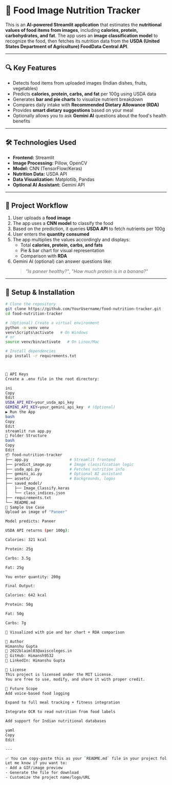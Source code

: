 # 🥗 Food Image Nutrition Tracker

This is an **AI-powered Streamlit application** that estimates the **nutritional values of food items from images**, including **calories, protein, carbohydrates, and fat**. The app uses an **image classification model** to recognize the food, then fetches its nutrition data from the **USDA (United States Department of Agriculture) FoodData Central API**.

---

## 🔍 Key Features

- Detects food items from uploaded images (Indian dishes, fruits, vegetables)
- Predicts **calories, protein, carbs, and fat** per 100g using USDA data
- Generates **bar and pie charts** to visualize nutrient breakdown
- Compares daily intake with **Recommended Dietary Allowance (RDA)**
- Provides **smart dietary suggestions** based on your meal
- Optionally allows you to ask **Gemini AI** questions about the food's health benefits

---

## 🛠 Technologies Used

- **Frontend:** Streamlit  
- **Image Processing:** Pillow, OpenCV  
- **Model:** CNN (TensorFlow/Keras)  
- **Nutrition Data:** USDA API  
- **Data Visualization:** Matplotlib, Pandas  
- **Optional AI Assistant:** Gemini API  

---

## 📁 Project Workflow

1. User uploads a **food image**
2. The app uses a **CNN model** to classify the food
3. Based on the prediction, it queries **USDA API** to fetch nutrients per 100g
4. User enters the **quantity consumed**
5. The app multiplies the values accordingly and displays:
   - Total **calories, protein, carbs, and fats**
   - Pie & bar chart for visual representation
   - Comparison with **RDA**
6. Gemini AI (optional) can answer questions like:  
   > _"Is paneer healthy?"_, _"How much protein is in a banana?"_

---

## 🔧 Setup & Installation

```bash
# Clone the repository
git clone https://github.com/YourUsername/food-nutrition-tracker.git
cd food-nutrition-tracker

# (Optional) Create a virtual environment
python -m venv venv
venv\Scripts\activate   # On Windows
# or
source venv/bin/activate   # On Linux/Mac

# Install dependencies
pip install -r requirements.txt



🔑 API Keys
Create a .env file in the root directory:

ini
Copy
Edit
USDA_API_KEY=your_usda_api_key
GEMINI_API_KEY=your_gemini_api_key  # (Optional)
▶️ Run the App
bash
Copy
Edit
streamlit run app.py
📂 Folder Structure
bash
Copy
Edit
📦 food-nutrition-tracker
├── app.py                  # Streamlit frontend
├── predict_image.py        # Image classification logic
├── usda_api.py             # Fetches nutrition info
├── gemini_ai.py            # Optional AI assistant
├── assets/                 # Backgrounds, logos
├── saved_model/
│   ├── Image_Classify.keras
│   └── class_indices.json
├── requirements.txt
└── README.md
🧪 Sample Use Case
Upload an image of "Paneer"

Model predicts: Paneer

USDA API returns (per 100g):

Calories: 321 kcal

Protein: 25g

Carbs: 3.5g

Fat: 25g

You enter quantity: 200g

Final Output:

Calories: 642 kcal

Protein: 50g

Fat: 50g

Carbs: 7g

🧁 Visualized with pie and bar chart + RDA comparison

👤 Author
Himanshu Gupta
📧 2022blaiml03@axiscoleges.in
🔗 GitHub: Himansh9532
🔗 LinkedIn: Himanshu Gupta

📜 License
This project is licensed under the MIT License.
You are free to use, modify, and share it with proper credit.

🌱 Future Scope
Add voice-based food logging

Expand to full meal tracking + fitness integration

Integrate OCR to read nutrition from food labels

Add support for Indian nutritional databases

yaml
Copy
Edit

---

✅ You can copy-paste this as your `README.md` file in your project folder.  
Let me know if you want to:
- Add a GIF/image preview
- Generate the file for download
- Customize the project name/logo/URL
